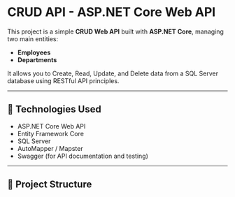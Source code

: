 # CRUD API - ASP.NET Core Web API

This project is a simple **CRUD Web API** built with **ASP.NET Core**, managing two main entities:

- **Employees**
- **Departments**

It allows you to Create, Read, Update, and Delete data from a SQL Server database using RESTful API principles.

---

## 🔧 Technologies Used

- ASP.NET Core Web API  
- Entity Framework Core  
- SQL Server  
- AutoMapper / Mapster  
- Swagger (for API documentation and testing)

---

## 📂 Project Structure







 
 
